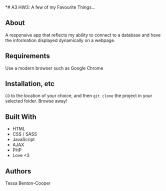 \*# A3 HW3: A few of my Favourite Things...

## About

A responsive app that reflects my ability to connect to a database and have the information displayed dynamically on a webpage.

## Requirements

Use a modern browser such as Google Chrome

## Installation, etc

`CD` to the location of your choice, and then `git clone` the project in your selected folder. Browse away!

## Built With

- HTML
- CSS / SASS
- JavaScript
- AJAX
- PHP
- Love <3

## Authors

Tessa Benton-Cooper
